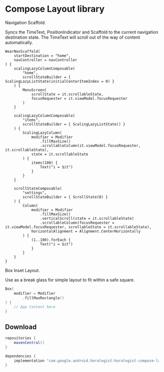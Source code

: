 # Compose Layout library

Navigation Scaffold.

Syncs the TimeText, PositionIndicator and Scaffold to the current navigation destination
state. The TimeText will scroll out of the way of content automatically.

```
WearNavScaffold(
    startDestination = "home",
    navController = navController
) {
    scalingLazyColumnComposable(
        "home",
        scrollStateBuilder = { ScalingLazyListState(initialCenterItemIndex = 0) }
    ) {
        MenuScreen(
            scrollState = it.scrollableState,
            focusRequester = it.viewModel.focusRequester
        )
    }

    scalingLazyColumnComposable(
        "items",
        scrollStateBuilder = { ScalingLazyListState() }
    ) {
        ScalingLazyColumn(
            modifier = Modifier
                .fillMaxSize()
                .scrollableColumn(it.viewModel.focusRequester, it.scrollableState),
            state = it.scrollableState
        ) {
            items(100) {
                Text("i = $it")
            }
        }
    }

    scrollStateComposable(
        "settings",
        scrollStateBuilder = { ScrollState(0) }
    ) {
        Column(
            modifier = Modifier
                .fillMaxSize()
                .verticalScroll(state = it.scrollableState)
                .scrollableColumn(focusRequester = it.viewModel.focusRequester, scrollableState = it.scrollableState),
            horizontalAlignment = Alignment.CenterHorizontally
        ) {
            (1..100).forEach {
                Text("i = $it")
            }
        }
    }
}
```

Box Inset Layout.

Use as a break glass for simple layout to fit within a safe square.

```kotlin
Box(
    modifier = Modifier
        .fillMaxRectangle()
) {
    // App Content here        
}
```

## Download

```groovy
repositories {
    mavenCentral()
}

dependencies {
    implementation "com.google.android.horologist:horologist-compose-layout:<version>"
}
```
